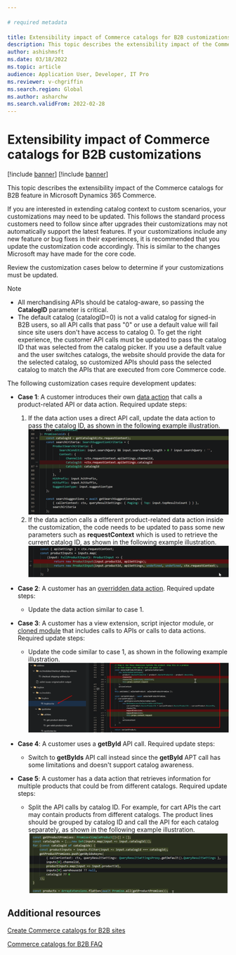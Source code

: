 ```yaml
---

# required metadata

title: Extensibility impact of Commerce catalogs for B2B customizations
description: This topic describes the extensibility impact of the Commerce catalogs for B2B feature in Microsoft Dynamics 365 Commerce.
author: ashishmsft
ms.date: 03/18/2022
ms.topic: article
audience: Application User, Developer, IT Pro
ms.reviewer: v-chgriffin
ms.search.region: Global
ms.author: asharchw
ms.search.validFrom: 2022-02-28
---
```


# Extensibility impact of Commerce catalogs for B2B customizations 

[!include [banner](includes/banner.md)]
[!include [banner](includes/preview-banner.md)]

This topic describes the extensibility impact of the Commerce catalogs for B2B feature in Microsoft Dynamics 365 Commerce.

If you are interested in extending catalog context to custom scenarios, your customizations may need to be updated. This follows the standard process customers need to follow since after upgrades their customizations may not automatically support the latest features. If your customizations include any new feature or bug fixes in their experiences, it is recommended that you update the customization code accordingly. This is similar to the changes Microsoft may have made for the core code. 

Review the customization cases below to determine if your customizations must be updated. 

> [!NOTE]
> - All merchandising APIs should be catalog-aware, so passing the **CatalogID** parameter is critical. 
> - The default catalog (catalogID=0) is not a valid catalog for signed-in B2B users, so all API calls that pass "0" or use a default value will fail since site users don't have access to catalog 0. To get the right experience, the customer API calls must be updated to pass the catalog ID that was selected from the catalog picker. If you use a default value and the user switches catalogs, the website should provide the data for the selected catalog, so customized APIs should pass the selected catalog to match the APIs that are executed from core Commerce code.

The following customization cases require development updates:

- **Case 1**: A customer introduces their own [data action](e-commerce-extensibility/data-actions.md) that calls a product-related API or data action. Required update steps:
    1. If the data action uses a direct API call, update the data action to pass the catalog ID, as shown in the following example illustration. 
![Updated data action that passes the catalog ID](./media/customization1_a.png)
    1. If the data action calls a different product-related data action inside the customization, the code needs to be updated to pass some new parameters such as **requestContext** which is used to retrieve the current catalog ID, as shown in the following example illustration.  
![Updated data action that passes new parameter](./media/customization1_b.png)

- **Case 2**: A customer has an [overridden data action](e-commerce-extensibility/data-action-overrides.md). Required update steps: 
    - Update the data action similar to case 1.

- **Case 3**: A customer has a view extension, script injector module, or [cloned module](e-commerce-extensibility/modules-overview.md#clone-a-module-library-module) that includes calls to APIs or calls to data actions. Required update steps: 
    -  Update the code similar to case 1, as shown in the following example illustration.
![Updated code that passes the new parameter](./media/customization3.png)

- **Case 4**: A customer uses a **getById** API call. Required update steps: 
    - Switch to **getByIds** API call instead since the **getById** APT call has some limitations and doesn't support catalog awareness.

- **Case 5**: A customer has a data action that retrieves information for multiple products that could be from different catalogs. Required update steps: 
    -  Split the API calls by catalog ID. For example, for cart APIs the cart may contain products from different catalogs. The product lines should be grouped by catalog ID and call the API for each catalog separately, as shown in the following example illustration.
![Updated data action that groups product lines by catalog ID](./media/customization5.png)

## Additional resources

[Create Commerce catalogs for B2B sites](catalogs-b2b-sites.md)

[Commerce catalogs for B2B FAQ](catalogs-b2b-sites-FAQ.md)
